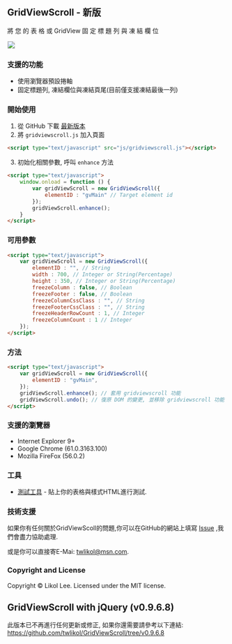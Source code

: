 ﻿## GridViewScroll - 新版
將 您 的 表 格 或 GridView 固 定 標 題 列 與 凍 結 欄 位

<img border="0" border="0" style="border:1px solid #EFEFEF;" src="http://gridviewscroll.aspcity.idv.tw/images/gridviewscrollv2_git.gif?2017110802">

### 支援的功能
* 使用瀏覽器預設捲軸
* 固定標題列, 凍結欄位與凍結頁尾(目前僅支援凍結最後一列)

### 開始使用
1. 從 GitHub 下載 [最新版本](https://github.com/twlikol/GridViewScroll/archive/master.zip)
2. 將 `gridviewscroll.js` 加入頁面
```html
<script type="text/javascript" src="js/gridviewscroll.js"></script>
  ``` 
3. 初始化相關參數, 呼叫 `enhance` 方法
```html
<script type="text/javascript">
    window.onload = function () {
        var gridViewScroll = new GridViewScroll({
            elementID : "gvMain" // Target element id
        });
        gridViewScroll.enhance();
    }
</script>
```

### 可用參數
```html
<script type="text/javascript">
    var gridViewScroll = new GridViewScroll({
        elementID : "", // String
        width : 700, // Integer or String(Percentage)
        height : 350, // Integer or String(Percentage)
        freezeColumn : false, // Boolean
        freezeFooter : false, // Boolean
        freezeColumnCssClass : "", // String
        freezeFooterCssClass : "", // String
        freezeHeaderRowCount : 1, // Integer
        freezeColumnCount : 1 // Integer
    });
</script>
```

### 方法
```html
<script type="text/javascript">
    var gridViewScroll = new GridViewScroll({
        elementID : "gvMain",
    });
    gridViewScroll.enhance(); // 套用 gridviewscroll 功能
    gridViewScroll.undo(); // 復原 DOM 的變更, 並移除 gridviewscroll 功能
</script>
```

### 支援的瀏覽器
* Internet Explorer 9+
* Google Chrome (61.0.3163.100)
* Mozilla FireFox (56.0.2)

### 工具
* [測試工具](http://gridviewscroll.aspcity.idv.tw/v2/testingtool.aspx) - 貼上你的表格與樣式HTML進行測試.

### 技術支援
如果你有任何關於GridViewScoll的問題,你可以在GitHub的網站上填寫 [Issue](https://github.com/twlikol/GridViewScroll/issues/new) ,我們會盡力協助處理.

或是你可以直接寄E-Mai: [twlikol@msn.com](mailto:twlikol@msn.com).

### Copyright and License
Copyright © Likol Lee. Licensed under the MIT license.

## GridViewScroll with jQuery (v0.9.6.8)
此版本已不再進行任何更新或修正, 如果你還需要請參考以下連結:
https://github.com/twlikol/GridViewScroll/tree/v0.9.6.8
